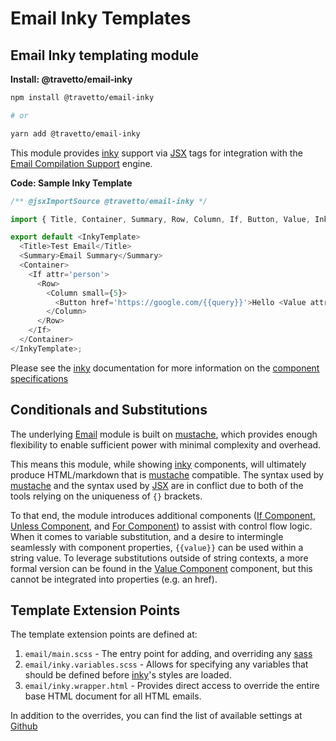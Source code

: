 <!-- This file was generated by @travetto/doc and should not be modified directly -->
<!-- Please modify https://github.com/travetto/travetto/tree/main/module/email-inky/DOC.tsx and execute "npx trv doc" to rebuild -->
# Email Inky Templates

## Email Inky templating module

**Install: @travetto/email-inky**
```bash
npm install @travetto/email-inky

# or

yarn add @travetto/email-inky
```

This module provides [inky](https://github.com/zurb/inky) support via [JSX](https://en.wikipedia.org/wiki/JSX_(JavaScript)) tags for integration with the [Email Compilation Support](https://github.com/travetto/travetto/tree/main/module/email-compiler#readme "Email compiling module") engine.

**Code: Sample Inky Template**
```typescript
/** @jsxImportSource @travetto/email-inky */

import { Title, Container, Summary, Row, Column, If, Button, Value, InkyTemplate } from '@travetto/email-inky';

export default <InkyTemplate>
  <Title>Test Email</Title>
  <Summary>Email Summary</Summary>
  <Container>
    <If attr='person'>
      <Row>
        <Column small={5}>
          <Button href='https://google.com/{{query}}'>Hello <Value attr='name' /></Button>
        </Column>
      </Row>
    </If>
  </Container>
</InkyTemplate>;
```

Please see the [inky](https://github.com/zurb/inky) documentation for more information on the [component specifications](#https-get-foundation-emails-docs-inky-html)

## Conditionals and Substitutions
The underlying [Email](https://github.com/travetto/travetto/tree/main/module/email#readme "Email transmission module.") module is built on [mustache](https://github.com/janl/mustache.js/), which provides enough flexibility to enable sufficient power with minimal complexity and overhead.

This means this module, while showing [inky](https://github.com/zurb/inky) components, will ultimately produce HTML/markdown that is [mustache](https://github.com/janl/mustache.js/) compatible. The syntax used by [mustache](https://github.com/janl/mustache.js/) and the syntax used by [JSX](https://en.wikipedia.org/wiki/JSX_(JavaScript)) are in conflict due to both of the tools relying on the uniqueness of `{}` brackets.

To that end, the module introduces additional components ([If Component](https://github.com/travetto/travetto/tree/main/module/email-inky/src/components.ts#L27), [Unless Component](https://github.com/travetto/travetto/tree/main/module/email-inky/src/components.ts#L29), and [For Component](https://github.com/travetto/travetto/tree/main/module/email-inky/src/components.ts#L30)) to assist with control flow logic.  When it comes to variable substitution, and a desire to intermingle seamlessly with component properties, `{{value}}` can be used within a string value. To leverage substitutions outside of string contexts, a more formal version can be found in the [Value Component](https://github.com/travetto/travetto/tree/main/module/email-inky/src/components.ts#L28) component, but this cannot be integrated into properties (e.g. an href).

## Template Extension Points
The template extension points are defined at:
   1. `email/main.scss` - The entry point for adding, and overriding any [sass](https://github.com/sass/dart-sass)
   1. `email/inky.variables.scss` - Allows for specifying any variables that should be defined before [inky](https://github.com/zurb/inky)'s styles are loaded.
   1. `email/inky.wrapper.html` - Provides direct access to override the entire base HTML document for all HTML emails.

In addition to the overrides, you can find the list of available settings at [Github](https://github.com/foundation/foundation-emails/blob/develop/scss/settings/_settings.scss)
